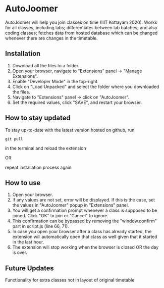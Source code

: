 # AutoJoomer
AutoJoomer will help you join classes on time (IIIT Kottayam 2020). Works for all classes, including labs; differentiates between lab batches; and also coding classes; fetches data from hosted database which can be changed whenever there are changes in the timetable.

## Installation
1. Download all the files to a folder.
2. Open your browser, navigate to "Extensions" panel -> "Manage Extensions".
3. Enable "Developer Mode" in the top-right.
4. Click on "Load Unpacked" and select the folder where you downloaded the files.
5. Navigate to "Extensions" panel -> click on "AutoJoomer".
6. Set the required values, click "SAVE", and restart your browser.

## How to stay updated
To stay up-to-date with the latest version hosted on github, run 
```
git pull
``` 
in the terminal and reload the extension

OR

repeat installation process again

## How to use
1. Open your browser.
2. If any values are not set, error will be displayed. If this is the case, set the values in "AutoJoomer" popup in "Extensions" panel.
3. You will get a confirmation prompt whenever a class is supposed to be joined. Click "OK" to join or "Cancel" to ignore.
4. This confirmation can be bypassed by removing the "window.confirm" part in script.js (line 66, 71).
5. In case you open your browser after a class has already started, the extension will automatically open that class as well given that it started in the last hour.
7. The extension will stop working when the browser is closed OR the day is over.

## Future Updates
Functionality for extra classes not in layout of original timetable

